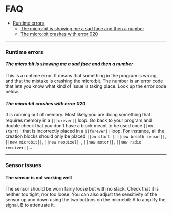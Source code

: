 # FAQ

- [Runtime errors](#runtime-errors)
  - [The micro:bit is showing me a sad face and then a number](#the-microbit-is-showing-me-a-sad-face-and-then-a-number)
  - [The micro:bit crashes with error 020](#the-microbit-crashes-with-error-020)

----

### Runtime errors

#### *The micro:bit is showing me a sad face and then a number*

This is a runtime error. It means that something in the program is wrong, and that the mistake is crashing the micro:bit. The number is an error code that lets you know what kind of issue is taking place. Look up the error code below.

#### *The micro:bit crashes with error 020*

It is running out of memory. Most likely you are doing something that requires memory in a `||forever||` loop. Go back to your program and double check that you don't have a block meant to be used once `||on start||` that is incorrectly placed in a `||forever||` loop. For instance, all the creation blocks should only be placed `||on start||`: `||new breath sensor||`, `||new microbit||`, `||new neopixel||`, `||new motor||`, `||new radio receiver||`...

----

### Sensor issues

#### The sensor is not working well

The sensor should be worn fairly loose but with no slack. Check that it is neither too tight, nor too loose. You can also adjust the sensitivity of the sensor up and down using the two buttons on the micro:bit: A to amplify the signal, B to attenuate it.
